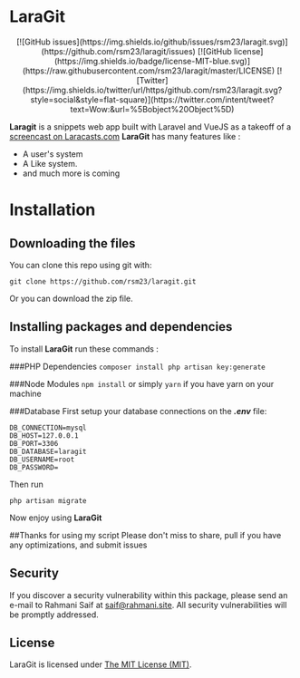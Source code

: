 LaraGit
===============
<p align="center">
[![GitHub issues](https://img.shields.io/github/issues/rsm23/laragit.svg)](https://github.com/rsm23/laragit/issues)
[![GitHub license](https://img.shields.io/badge/license-MIT-blue.svg)](https://raw.githubusercontent.com/rsm23/laragit/master/LICENSE)
[![Twitter](https://img.shields.io/twitter/url/https/github.com/rsm23/laragit.svg?style=social&style=flat-square)](https://twitter.com/intent/tweet?text=Wow:&url=%5Bobject%20Object%5D)
</p>

**Laragit** is a snippets web app built with Laravel and VueJS as a takeoff of a [screencast on Laracasts.com](https://laracasts.com/series/how-do-i/episodes/13)
**LaraGit** has many features like : 
* A user's system
* A Like system.
* and much more is coming


# Installation
## Downloading the files
You can clone this repo using git with:

`git clone https://github.com/rsm23/laragit.git`

Or you can download the zip file.

## Installing packages and dependencies
To install **LaraGit** run these commands :

###PHP Dependencies
`composer install
php artisan key:generate`

###Node Modules
`npm install` or simply `yarn` if you have yarn on your machine

###Database
First setup your database connections on the _**.env**_ file:

    DB_CONNECTION=mysql
    DB_HOST=127.0.0.1
    DB_PORT=3306
    DB_DATABASE=laragit
    DB_USERNAME=root
    DB_PASSWORD=
    
Then run

`php artisan migrate`


Now enjoy using **LaraGit**

##Thanks for using my script
Please don't miss to share, pull if you have any optimizations, and submit issues

## Security

If you discover a security vulnerability within this package, please send an e-mail to Rahmani Saif at saif@rahmani.site. All security vulnerabilities will be promptly addressed.


## License

LaraGit is licensed under [The MIT License (MIT)](LICENSE).
